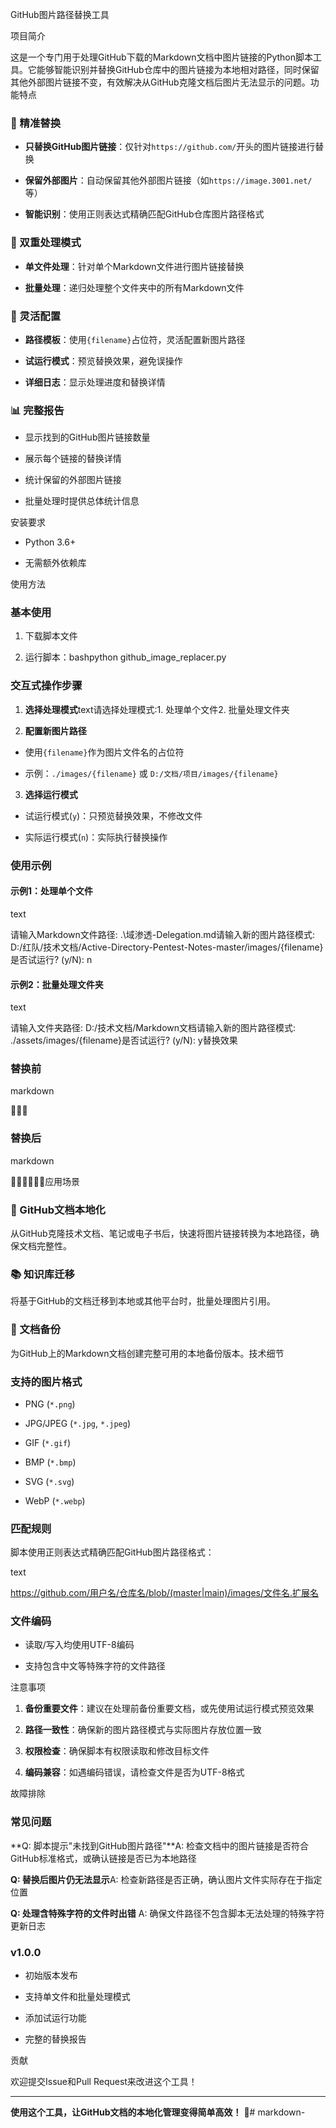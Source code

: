 GitHub图片路径替换工具

项目简介

这是一个专门用于处理GitHub下载的Markdown文档中图片链接的Python脚本工具。它能够智能识别并替换GitHub仓库中的图片链接为本地相对路径，同时保留其他外部图片链接不变，有效解决从GitHub克隆文档后图片无法显示的问题。功能特点

### 🎯 精准替换

* **只替换GitHub图片链接**：仅针对`https://github.com/`开头的图片链接进行替换
  
* **保留外部图片**：自动保留其他外部图片链接（如`https://image.3001.net/`等）
  
* **智能识别**：使用正则表达式精确匹配GitHub仓库图片路径格式
  

### 📁 双重处理模式

* **单文件处理**：针对单个Markdown文件进行图片链接替换
  
* **批量处理**：递归处理整个文件夹中的所有Markdown文件
  

### 🔧 灵活配置

* **路径模板**：使用`{filename}`占位符，灵活配置新图片路径
  
* **试运行模式**：预览替换效果，避免误操作
  
* **详细日志**：显示处理进度和替换详情
  

### 📊 完整报告

* 显示找到的GitHub图片链接数量
  
* 展示每个链接的替换详情
  
* 统计保留的外部图片链接
  
* 批量处理时提供总体统计信息
  

安装要求

* Python 3.6+
  
* 无需额外依赖库
  

使用方法

### 基本使用

1. 下载脚本文件
  
2. 运行脚本：bashpython github_image_replacer.py
  

### 交互式操作步骤

1. **选择处理模式**text请选择处理模式:1. 处理单个文件2. 批量处理文件夹
  
2. **配置新图片路径**
  
  * 使用`{filename}`作为图片文件名的占位符
    
  * 示例：`./images/{filename}` 或 `D:/文档/项目/images/{filename}`
    
3. **选择运行模式**
  
  * 试运行模式(`y`)：只预览替换效果，不修改文件
    
  * 实际运行模式(`n`)：实际执行替换操作
    

### 使用示例

#### 示例1：处理单个文件

text

请输入Markdown文件路径: .\域渗透-Delegation.md请输入新的图片路径模式: D:/红队/技术文档/Active-Directory-Pentest-Notes-master/images/{filename}是否试运行? (y/N): n

#### 示例2：批量处理文件夹

text

请输入文件夹路径: D:/技术文档/Markdown文档请输入新的图片路径模式: ./assets/images/{filename}是否试运行? (y/N): y替换效果

### 替换前

markdown



### 替换后

markdown

应用场景

### 🚀 GitHub文档本地化

从GitHub克隆技术文档、笔记或电子书后，快速将图片链接转换为本地路径，确保文档完整性。

### 📚 知识库迁移

将基于GitHub的文档迁移到本地或其他平台时，批量处理图片引用。

### 🔄 文档备份

为GitHub上的Markdown文档创建完整可用的本地备份版本。技术细节

### 支持的图片格式

* PNG (`*.png`)
  
* JPG/JPEG (`*.jpg`, `*.jpeg`)
  
* GIF (`*.gif`)
  
* BMP (`*.bmp`)
  
* SVG (`*.svg`)
  
* WebP (`*.webp`)
  

### 匹配规则

脚本使用正则表达式精确匹配GitHub图片路径格式：

text

https://github.com/用户名/仓库名/blob/(master|main)/images/文件名.扩展名

### 文件编码

* 读取/写入均使用UTF-8编码
  
* 支持包含中文等特殊字符的文件路径
  

注意事项

1. **备份重要文件**：建议在处理前备份重要文档，或先使用试运行模式预览效果
  
2. **路径一致性**：确保新的图片路径模式与实际图片存放位置一致
  
3. **权限检查**：确保脚本有权限读取和修改目标文件
  
4. **编码兼容**：如遇编码错误，请检查文件是否为UTF-8格式
  

故障排除

### 常见问题

**Q: 脚本提示"未找到GitHub图片路径"**A: 检查文档中的图片链接是否符合GitHub标准格式，或确认链接是否已为本地路径

**Q: 替换后图片仍无法显示**A: 检查新路径是否正确，确认图片文件实际存在于指定位置

**Q: 处理含特殊字符的文件时出错** A: 确保文件路径不包含脚本无法处理的特殊字符更新日志

### v1.0.0

* 初始版本发布
  
* 支持单文件和批量处理模式
  
* 添加试运行功能
  
* 完整的替换报告
  

贡献

欢迎提交Issue和Pull Request来改进这个工具！

* * *

**使用这个工具，让GitHub文档的本地化管理变得简单高效！** 🎉# markdown-
